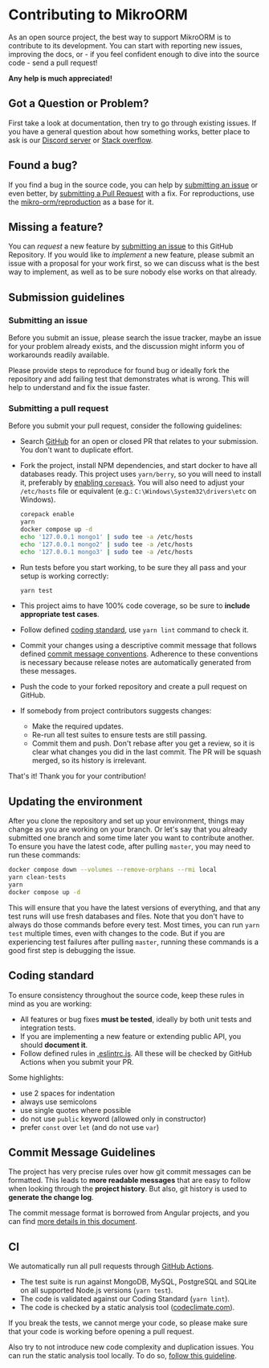 # Contributing to MikroORM

As an open source project, the best way to support MikroORM is to contribute to its development. You can start with reporting new issues, improving the docs, or - if you feel confident enough to dive into the source code - send a pull request!

**Any help is much appreciated!**

## Got a Question or Problem?

First take a look at documentation, then try to go through existing issues. If you have a general
question about how something works, better place to ask is our [Discord server](https://discord.gg/w8bjxFHS7X) or [Stack overflow](https://stackoverflow.com/tags/mikro-orm/).

## Found a bug?

If you find a bug in the source code, you can help by [submitting an issue](https://github.com/mikro-orm/mikro-orm/issues/new/choose) or even better, by [submitting a Pull Request](https://github.com/mikro-orm/mikro-orm/pulls) with a fix. For reproductions, use the [mikro-orm/reproduction](https://github.com/mikro-orm/reproduction) as a base for it.

## Missing a feature?

You can *request* a new feature by [submitting an issue](https://github.com/mikro-orm/mikro-orm/issues/new/choose) to this GitHub Repository. If you would like to *implement* a new feature, please submit an issue with a proposal for your work first, so we can discuss what is the best way to implement, as well as to be sure nobody else works on that already.

## Submission guidelines

### Submitting an issue

Before you submit an issue, please search the issue tracker, maybe an issue for your problem already exists, and the discussion might inform you of workarounds readily available.

Please provide steps to reproduce for found bug or ideally fork the repository and add failing test that demonstrates what is wrong. This will help to understand and fix the issue faster.

### Submitting a pull request

Before you submit your pull request, consider the following guidelines:

- Search [GitHub](https://github.com/mikro-orm/mikro-orm/pulls) for an open or closed PR that relates to your submission. You don't want to duplicate effort.

- Fork the project, install NPM dependencies, and start docker to have all databases ready. This project uses `yarn/berry`, so you will need to install it, preferably by [enabling `corepack`](https://yarnpkg.com/getting-started/install). You will also need to adjust your `/etc/hosts` file or equivalent (e.g.: `C:\Windows\System32\drivers\etc` on Windows).

    ```sh
    corepack enable
    yarn
    docker compose up -d
    echo '127.0.0.1 mongo1' | sudo tee -a /etc/hosts
    echo '127.0.0.1 mongo2' | sudo tee -a /etc/hosts
    echo '127.0.0.1 mongo3' | sudo tee -a /etc/hosts
    ```

- Run tests before you start working, to be sure they all pass and your setup is working correctly:

     ```sh
     yarn test
     ```

- This project aims to have 100% code coverage, so be sure to **include appropriate test cases**.
- Follow defined [coding standard](#coding-standard), use `yarn lint` command to check it.
- Commit your changes using a descriptive commit message that follows defined [commit message conventions](#commit-message-guidelines). Adherence to these conventions is necessary because release notes are automatically generated from these messages.
- Push the code to your forked repository and create a pull request on GitHub.
- If somebody from project contributors suggests changes:
    - Make the required updates.
    - Re-run all test suites to ensure tests are still passing.
    - Commit them and push. Don't rebase after you get a review, so it is clear what changes you did in the last commit. The PR will be squash merged, so its history is irrelevant.

That's it! Thank you for your contribution!

## Updating the environment

After you clone the repository and set up your environment, things may change as you are working on your branch. Or let's say that you already submitted one branch and some time later you want to contribute another. To ensure you have the latest code, after pulling `master`, you may need to run these commands:

```sh
docker compose down --volumes --remove-orphans --rmi local
yarn clean-tests
yarn
docker compose up -d
```

This will ensure that you have the latest versions of everything, and that any test runs will use fresh databases and files. Note that you don't have to always do those commands before every test. Most times, you can run `yarn test` multiple times, even with changes to the code. But if you are experiencing test failures after pulling `master`, running these commands is a good first step is debugging the issue.

## <a name="coding-standard"></a> Coding standard

To ensure consistency throughout the source code, keep these rules in mind as you are working:

- All features or bug fixes **must be tested**, ideally by both unit tests and integration tests.
- If you are implementing a new feature or extending public API, you should **document it**.
- Follow defined rules in [.eslintrc.js](.eslintrc.js). All these will be checked by GitHub Actions when you submit your PR.

Some highlights:

- use 2 spaces for indentation
- always use semicolons
- use single quotes where possible
- do not use `public` keyword (allowed only in constructor)
- prefer `const` over `let` (and do not use `var`)

## Commit Message Guidelines

The project has very precise rules over how git commit messages can be formatted. This leads to **more readable messages** that are easy to follow when looking through the **project history**. But also, git history is used to **generate the change log**.

The commit message format is borrowed from Angular projects, and you can find [more details in this document][commit-message-format].

## CI

We automatically run all pull requests through [GitHub Actions](https://github.com/mikro-orm/mikro-orm/actions).

- The test suite is run against MongoDB, MySQL, PostgreSQL and SQLite on all supported Node.js versions (`yarn test`).
- The code is validated against our Coding Standard (`yarn lint`).
- The code is checked by a static analysis tool ([codeclimate.com](https://codeclimate.com/github/mikro-orm/mikro-orm)).

If you break the tests, we cannot merge your code, so please make sure that your code is working before opening a pull request.

Also try to not introduce new code complexity and duplication issues. You can run the static analysis tool locally. To do so, [follow this guideline][code-climate-guide].

[commit-message-format]: https://docs.google.com/document/d/1QrDFcIiPjSLDn3EL15IJygNPiHORgU1_OOAqWjiDU5Y/edit#

[code-climate-guide]: https://github.com/codeclimate/codeclimate/blob/master/README.md
